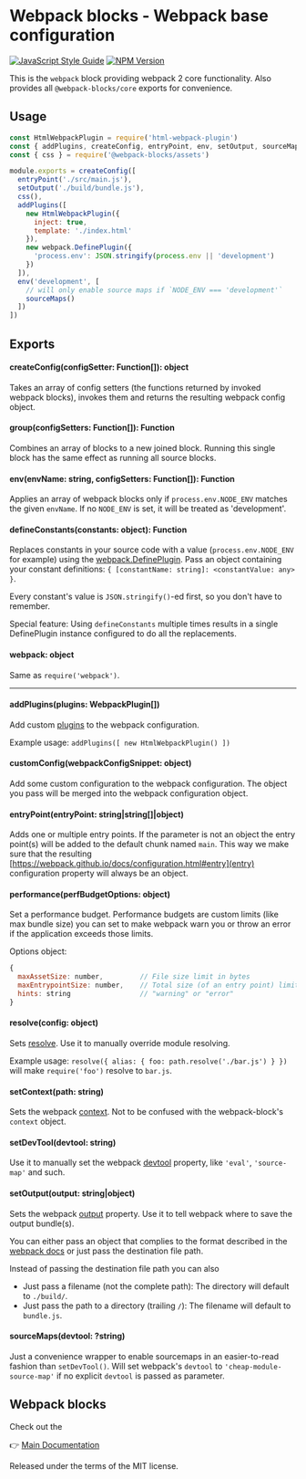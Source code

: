 # Webpack blocks - Webpack base configuration

[![JavaScript Style Guide](https://img.shields.io/badge/code%20style-standard-brightgreen.svg)](http://standardjs.com/)
[![NPM Version](https://img.shields.io/npm/v/@webpack-blocks/webpack.svg)](https://www.npmjs.com/package/@webpack-blocks/webpack)

This is the `webpack` block providing webpack 2 core functionality. Also provides all `@webpack-blocks/core` exports for convenience.


## Usage

```js
const HtmlWebpackPlugin = require('html-webpack-plugin')
const { addPlugins, createConfig, entryPoint, env, setOutput, sourceMaps, webpack } = require('@webpack-blocks/webpack')
const { css } = require('@webpack-blocks/assets')

module.exports = createConfig([
  entryPoint('./src/main.js'),
  setOutput('./build/bundle.js'),
  css(),
  addPlugins([
    new HtmlWebpackPlugin({
      inject: true,
      template: './index.html'
    }),
    new webpack.DefinePlugin({
      'process.env': JSON.stringify(process.env || 'development')
    })
  ]),
  env('development', [
    // will only enable source maps if `NODE_ENV === 'development'`
    sourceMaps()
  ])
])
```

## Exports

#### createConfig(configSetter: Function[]): object

Takes an array of config setters (the functions returned by invoked webpack blocks), invokes them and returns the resulting webpack config object.

#### group(configSetters: Function[]): Function

Combines an array of blocks to a new joined block. Running this single block has the same effect as running all source blocks.

#### env(envName: string, configSetters: Function[]): Function

Applies an array of webpack blocks only if `process.env.NODE_ENV` matches the given `envName`. If no `NODE_ENV` is set, it will be treated as 'development'.

#### defineConstants(constants: object): Function

Replaces constants in your source code with a value (`process.env.NODE_ENV` for example) using the [webpack.DefinePlugin](https://webpack.github.io/docs/list-of-plugins.html#defineplugin). Pass an object containing your constant definitions: `{ [constantName: string]: <constantValue: any> }`.

Every constant's value is `JSON.stringify()`-ed first, so you don't have to remember.

Special feature: Using `defineConstants` multiple times results in a single DefinePlugin instance configured to do all the replacements.

#### webpack: object

Same as `require('webpack')`.

---

#### addPlugins(plugins: WebpackPlugin[])

Add custom [plugins](https://webpack.github.io/docs/configuration.html#plugins) to the webpack configuration.

Example usage: `addPlugins([ new HtmlWebpackPlugin() ])`

#### customConfig(webpackConfigSnippet: object)

Add some custom configuration to the webpack configuration. The object you pass will be merged into the webpack configuration object.

#### entryPoint(entryPoint: string|string[]|object)

Adds one or multiple entry points. If the parameter is not an object the entry point(s) will be added to the default chunk named `main`. This way we make sure that the resulting [https://webpack.github.io/docs/configuration.html#entry](entry) configuration property will always be an object.

#### performance(perfBudgetOptions: object)

Set a performance budget. Performance budgets are custom limits (like max bundle size) you can set to make webpack warn you or throw an error if the application exceeds those limits.

Options object:
```js
{
  maxAssetSize: number,         // File size limit in bytes
  maxEntrypointSize: number,    // Total size (of an entry point) limit in bytes
  hints: string                 // "warning" or "error"
}
```

#### resolve(config: object)

Sets [resolve](https://webpack.github.io/docs/configuration.html#resolve). Use it to manually override module resolving.

Example usage: `resolve({ alias: { foo: path.resolve('./bar.js') } })` will make `require('foo')` resolve to `bar.js`.

#### setContext(path: string)

Sets the webpack [context](https://webpack.github.io/docs/configuration.html#context). Not to be confused with the webpack-block's `context` object.

#### setDevTool(devtool: string)

Use it to manually set the webpack [devtool](https://webpack.github.io/docs/configuration.html#devtool) property, like `'eval'`, `'source-map'` and such.

#### setOutput(output: string|object)

Sets the webpack [output](https://webpack.github.io/docs/configuration.html#output) property. Use it to tell webpack where to save the output bundle(s).

You can either pass an object that complies to the format described in the [webpack docs](https://webpack.github.io/docs/configuration.html#output) or just pass the destination file path.

Instead of passing the destination file path you can also
* Just pass a filename (not the complete path): The directory will default to `./build/`.
* Just pass the path to a directory (trailing `/`): The filename will default to `bundle.js`.

#### sourceMaps(devtool: ?string)

Just a convenience wrapper to enable sourcemaps in an easier-to-read fashion than `setDevTool()`. Will set webpack's `devtool` to `'cheap-module-source-map'` if no explicit `devtool` is passed as parameter.


## Webpack blocks

Check out the

👉 [Main Documentation](https://github.com/andywer/webpack-blocks)

Released under the terms of the MIT license.
